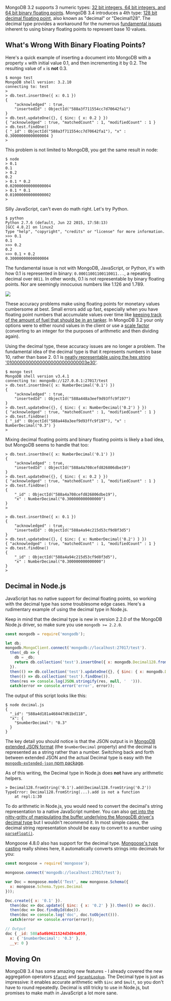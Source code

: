 MongoDB 3.2 supports 3 numeric types: [32 bit integers, 64 bit integers, and 64 bit binary floating points](http://bsonspec.org/spec.html). MongoDB 3.4 introduces a
4th type: [128 bit decimal floating point](https://docs.mongodb.com/manual/core/shell-types/#shell-type-decimal), also
known as "decimal" or "Decimal128". The decimal type provides a workaround for the
numerous [fundamental issues](https://en.wikipedia.org/wiki/Floating_point#Accuracy_problems) inherent to using binary floating points to represent
base 10 values.

What's Wrong With Binary Floating Points?
-----------------------------------------

Here's a quick example of inserting a document into MongoDB with a property
`x` with initial value 0.1, and then incrementing it by 0.2. The resulting
value of `x` is **not** 0.3.

```
$ mongo test
MongoDB shell version: 3.2.10
connecting to: test
>
> db.test.insertOne({ x: 0.1 })
{
	"acknowledged" : true,
	"insertedId" : ObjectId("588a3f711554cc7d70642fa1")
}
> db.test.updateOne({}, { $inc: { x: 0.2 } })
{ "acknowledged" : true, "matchedCount" : 1, "modifiedCount" : 1 }
> db.test.findOne()
{ "_id" : ObjectId("588a3f711554cc7d70642fa1"), "x" : 0.30000000000000004 }
>
```

This problem is not limited to MongoDB, you get the same result in node:

```
$ node
> 0.1
0.1
> 0.2
0.2
> 0.1 * 0.2
0.020000000000000004
> 0.1 * 0.1
0.010000000000000002
>
```

Silly JavaScript, can't even do math right. Let's try Python.

```
$ python
Python 2.7.6 (default, Jun 22 2015, 17:58:13)
[GCC 4.8.2] on linux2
Type "help", "copyright", "credits" or "license" for more information.
>>> 0.1
0.1
>>> 0.2
0.2
>>> 0.1 + 0.2
0.30000000000000004
```

The fundamental issue is not with MongoDB, JavaScript, or Python, it's with how
0.1 is represented in binary: `0.00011001100110011...`, a repeating decimal over
`0011`. In other words, 0.1 is not representable by binary floating points.
Nor are seemingly innocuous numbers like 1.126 and 1.789.

<img src="http://i.imgur.com/lzcuVPE.png" />

These accuracy problems make using floating points for monetary values cumbersome at best. Small errors add up fast, especially when you have floating point numbers that
accumulate values over time like [keeping track of the amount of fuel that should be in an tanker](https://www.boosterfuels.com/join-the-team). In MongoDB 3.2 your only options were to either round values in the client or use a [scale factor](https://docs.mongodb.com/manual/tutorial/model-monetary-data/#numeric-model) (converting to an integer for the purposes of arithmetic and then dividing again).

Using the decimal type, these accuracy issues are no longer a problem. The
fundamental idea of the decimal type is that it represents numbers in base 10,
rather than base 2. 0.1 is [neatly representable using the hex string '01000000000000000000000000003e30'](https://en.wikipedia.org/wiki/Decimal128_floating-point_format).

```
$ mongo test
MongoDB shell version v3.4.1
connecting to: mongodb://127.0.0.1:27017/test
> db.test.insertOne({ x: NumberDecimal('0.1') })
{
	"acknowledged" : true,
	"insertedId" : ObjectId("588a448a3eef9d93ffc9f197")
}
> db.test.updateOne({}, { $inc: { x: NumberDecimal('0.2') } })
{ "acknowledged" : true, "matchedCount" : 1, "modifiedCount" : 1 }
> db.test.findOne()
{ "_id" : ObjectId("588a448a3eef9d93ffc9f197"), "x" : NumberDecimal("0.3") }
>
```

Mixing decimal floating points and binary floating points is likely a bad idea, but
MongoDB seems to handle that too:

```
> db.test.insertOne({ x: NumberDecimal('0.1') })
{
	"acknowledged" : true,
	"insertedId" : ObjectId("588a4a708cefd826806dbe19")
}
> db.test.updateOne({}, { $inc: { x: 0.2 } })
{ "acknowledged" : true, "matchedCount" : 1, "modifiedCount" : 1 }
> db.test.findOne()
{
	"_id" : ObjectId("588a4a708cefd826806dbe19"),
	"x" : NumberDecimal("0.300000000000000")
}
>
```

```
> db.test.insertOne({ x: 0.1 })
{
	"acknowledged" : true,
	"insertedId" : ObjectId("588a4a94c215d53cf9d8f3d5")
}
> db.test.updateOne({}, { $inc: { x: NumberDecimal('0.2') } })
{ "acknowledged" : true, "matchedCount" : 1, "modifiedCount" : 1 }
> db.test.findOne()
{
	"_id" : ObjectId("588a4a94c215d53cf9d8f3d5"),
	"x" : NumberDecimal("0.300000000000000")
}
>
```

Decimal in Node.js
------------------

JavaScript has no native support for decimal floating points, so working with
the decimal type has some troublesome edge cases. Here's a rudimentary example
of using the decimal type in Node.js.

Keep in mind that the decimal type is new in version 2.2.0 of the MongoDB
Node.js driver, so make sure you use `mongodb >= 2.2.0`.

```javascript
const mongodb = require('mongodb');

let db;
mongodb.MongoClient.connect('mongodb://localhost:27017/test').
  then(_db => {
    db = _db;
    return db.collection('test').insertOne({ x: mongodb.Decimal128.fromString('0.1') });
  }).
  then(() => db.collection('test').updateOne({}, { $inc: { x: mongodb.Decimal128.fromString('0.2') } })).
  then(() => db.collection('test').findOne()).
  then(res => console.log(JSON.stringify(res, null, '  '))).
  catch(error => console.error('error', error));
```

The output of this script looks like this:

```
$ node decimal.js
{
  "_id": "588a4d181a468447d61bd118",
  "x": {
    "$numberDecimal": "0.3"
  }
}
```

The key detail you should notice is that the JSON output is in [MongoDB extended JSON format](https://docs.mongodb.com/manual/reference/mongodb-extended-json/) (the `$numberDecimal` property) and the decimal is represented as a string rather than
a number. Switching back and forth between extended JSON and the actual Decimal
type is easy with the [`mongodb-extended-json` npm package](https://www.npmjs.com/package/mongodb-extended-json).

As of this writing, the Decimal type in Node.js does **not** have any arithmetic
helpers.

```
> Decimal128.fromString('0.1').add(Decimal128.fromString('0.2'))
TypeError: Decimal128.fromString(...).add is not a function
    at repl:1:30
```

To do arithmetic in Node.js, you would need to convert the decimal's string
representation to a native JavaScript number. You can also [get into the nitty-gritty of manipulating the buffer underlying the MongoDB driver's decimal type](https://github.com/mongodb/js-bson/blob/1268c4bb0e04d8df31a5f0f2073d5d70e98c487a/lib/bson/decimal128.js#L79-L94) but I wouldn't recommend it. In most simple cases, the decimal string representation should be easy to convert to a number
using [`parseFloat()`](http://www.w3schools.com/jsref/jsref_parsefloat.asp).

Mongoose 4.8.0 also has support for the decimal type. [Mongoose's type casting](http://mongoosejs.com/docs/schematypes.html)
really shines here, it automatically converts strings into decimals for you:

```javascript
const mongoose = require('mongoose');

mongoose.connect('mongodb://localhost:27017/test');

var Doc = mongoose.model('Test', new mongoose.Schema({
  x: mongoose.Schema.Types.Decimal
}));

Doc.create({ x: '0.1' }).
  then(doc => doc.update({ $inc: { x: '0.2' } }).then(() => doc)).
  then(doc => Doc.findById(doc)).
  then(doc => console.log('doc', doc.toObject())).
  catch(error => console.error(error));

// Output
doc { _id: 588a5a0b9621524d3d84a059,
  x: { '$numberDecimal': '0.3' },
  __v: 0 }
```

Moving On
---------

MongoDB 3.4 has some amazing new features - I already covered the new
aggregation operators [`$facet`](http://thecodebarbarian.com/a-nodejs-perspective-on-mongodb-34-facet.html) and [`$graphLookup`](http://thecodebarbarian.com/a-nodejs-perspective-on-mongodb-34-graphlookup.html). The Decimal type is just as impressive: it enables accurate
arithmetic with `$inc` and `$mult`, so you don't have to round repeatedly.
Decimal is still tricky to use in Node.js, but promises to make math in JavaScript
a lot more sane.
